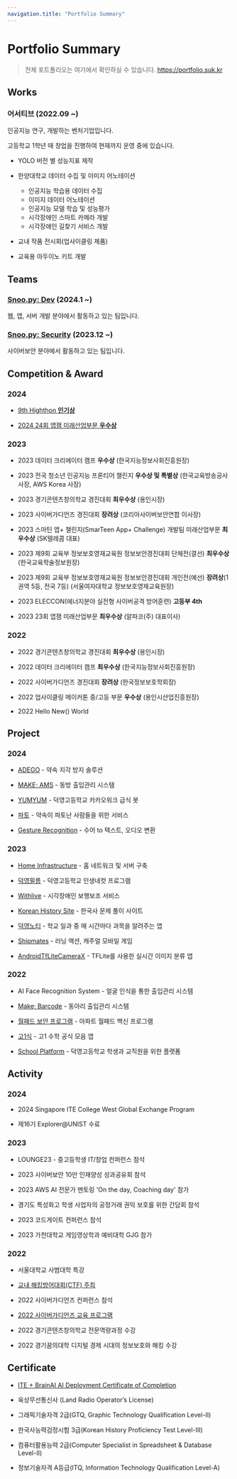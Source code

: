 ```yaml
---
navigation.title: "Portfolio Summary"
---
```


# Portfolio Summary

> 전체 포트폴리오는 여기에서 확인하실 수 있습니다. <https://portfolio.suk.kr>

## Works

### 어서티브 (2022.09 ~)

인공지능 연구, 개발하는 벤처기업입니다.

고등학교 1학년 때 창업을 진행하여 현재까지 운영 중에 있습니다.

-   YOLO 버전 별 성능지표 제작

-   한양대학교 데이터 수집 및 이미지 어노테이션

    -   인공지능 학습용 데이터 수집
    -   이미지 데이터 어노테이션
    -   인공지능 모델 학습 및 성능평가
    -   시각장애인 스마트 카메라 개발
    -   시각장애인 길찾기 서비스 개발

-   교내 작품 전시회(업사이클링 제품)

-   교육용 아두이노 키트 개발

## Teams

### [Snoo.py: Dev](https://snoo-py.xyz/) (2024.1 ~)

웹, 앱, 서버 개발 분야에서 활동하고 있는 팀입니다.

### [Snoo.py: Security](https://ctftime.org/team/275460) (2023.12 ~)

사이버보안 분야에서 활동하고 있는 팀입니다.

## Competition & Award

### 2024

-   [9th Highthon **인기상**](https://github.com/9-highthon-15)

-   [2024 24회 앱잼 미래산업부문 **우수상**](https://github.com/AppJam-24)

### 2023

-   2023 데이터 크리에이터 캠프 **우수상** (한국지능정보사회진흥원장)

-   2023 전국 청소년 인공지능 프론티어 챌린지 **우수상 및 특별상** (한국교육방송공사 사장, AWS Korea 사장)

-   2023 경기콘텐츠창의학교 경진대회 **최우수상** (용인시장)

-   2023 사이버가디언즈 경진대회 **장려상** (코리아사이버보안연합 이사장)

-   2023 스마틴 앱+ 챌린지(SmarTeen App+ Challenge) 개발팀 미래산업부문 **최우수상** (SK텔레콤 대표)

-   2023 제9회 교육부 정보보호영재교육원 정보보안경진대회 단체전(결선) **최우수상** (한국교육학술정보원장)

-   2023 제9회 교육부 정보보호영재교육원 정보보안경진대회 개인전(예선) **장려상**(1권역 5등, 전국 7등) (서울여자대학교 정보보호영재교육원장)

-   2023 ELECCON(에너지분야 실전형 사이버공격 방어훈련) **고등부 4th**

-   2023 23회 앱잼 미래산업부문 **최우수상** (알파코(주) 대표이사)

### 2022

-   2022 경기콘텐츠창의학교 경진대회 **최우수상** (용인시장)

-   2022 데이터 크리에이터 캠프 **최우수상** (한국지능정보사회진흥원장)

-   2022 사이버가디언즈 경진대회 **장려상** (한국정보보호학회장)

-   2022 업사이클링 메이커톤 중/고등 부문 **우수상** (용인시산업진흥원장)

-   2022 Hello New() World

## Project

### 2024

-   [ADEGO](https://github.com/suk-6/adego-oauth) - 약속 지각 방지 솔루션

-   [MAKE; AMS](https://github.com/suk-6/MAKE-AMS) - 동방 출입관리 시스템

-   [YUMYUM](https://github.com/suk-6/YUMYUM) - 덕영고등학교 카카오워크 급식 봇

-   [파토](https://github.com/suk-6/pato-server) - 약속이 파토난 사람들을 위한 서비스

-   [Gesture Recognition](https://github.com/suk-6/gesture-recognition) - 수어 to 텍스트, 오디오 변환

### 2023

-   [Home Infrastructure](https://suk.kr/home-infra) - 홈 네트워크 및 서버 구축

-   [덕영필름](https://github.com/suk-6/dukyoung-film-front) - 덕영고등학교 인생네컷 프로그램

-   [Withlive](https://github.com/stac23-Withlive) - 시각장애인 보행보조 서비스

-   [Korean History Site](https://github.com/suk-6/korean-history-site) - 한국사 문제 풀이 사이트

-   [덕영노티](https://github.com/suk-6/dyhsapp) - 학교 일과 중 매 시간마다 과목을 알려주는 앱

-   [Shipmates](https://github.com/kyw04/Shipmates) - 러닝 액션, 캐주얼 모바일 게임

-   [AndroidTfLiteCameraX](https://github.com/suk-6/AndroidTfLiteCameraX) - TFLite를 사용한 실시간 이미지 분류 앱

### 2022

-   AI Face Recognition System - 얼굴 인식을 통한 출입관리 시스템

-   [Make; Barcode](https://github.com/suk-6/Make-Barcode) - 동아리 출입관리 시스템

-   [월패드 보안 프로그램](https://github.com/suk-6/Wallpad-tool) - 아파트 월패드 백신 프로그램

-   [고1식](https://github.com/suk-6/formula_app) - 고1 수학 공식 모음 앱

-   [School Platform](https://dyhs.kr/) - 덕영고등학교 학생과 교직원을 위한 플랫폼

## Activity

### 2024

-   2024 Singapore ITE College West Global Exchange Program

-   제16기 Explorer@UNIST 수료

### 2023

-   LOUNGE23 - 중고등학생 IT/창업 컨퍼런스 참석

-   2023 사이버보안 10만 인재양성 성과공유회 참석

-   2023 AWS AI 전문가 멘토링 'On the day, Coaching day' 참가

-   경기도 특성화고 학생 사업자의 공정거래 권익 보호를 위한 간담회 참석

-   2023 코드게이트 컨퍼런스 참석

-   2023 가천대학교 게임영상학과 예비대학 GJG 참가

### 2022

-   서울대학교 사범대학 특강

-   [교내 해킹방어대회(CTF) 주최](https://github.com/Asseertive/DY-ctf)

-   2022 사이버가디언즈 컨퍼런스 참석

-   [2022 사이버가디언즈 교육 프로그램](https://github.com/suk-6/2022-cg-Webhacking)

-   2022 경기콘텐츠창의학교 전문역량과정 수강

-   2022 경기꿈의대학 디지털 경제 시대의 정보보호와 해킹 수강

## Certificate

-   [ITE + BrainAI AI Deployment Certificate of Completion](https://www.credly.com/badges/8c099f79-d1a7-49d8-83a8-ebb3ae019143)

-   육상무선통신사 (Land Radio Operator’s License)

-   그래픽기술자격 2급(GTQ, Graphic Technology Qualification Level-Ⅱ)

-   한국사능력검정시험 3급(Korean History Proficiency Test Level-Ⅲ)

-   컴퓨터활용능력 2급(Computer Specialist in Spreadsheet & Database Level-Ⅱ)

-   정보기술자격 A등급(ITQ, Information Technology Qualification Level-A)
